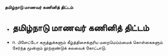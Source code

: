 **தமிழ்நாடு மாணவர் கணினித் திட்டம்**
- # தமிழ்நாடு மாணவர் கணினித் திட்டம்
- n. பிளேட்டோ  கருத்துக்களும் கீழ்த்திசைக்குரிய மறைமெய்ம்மைக் கொள்கைகளும் சேர்ந்த மூன்றாம் நூற்றாண்டுக் கலவைக் கோட்பாடு.

